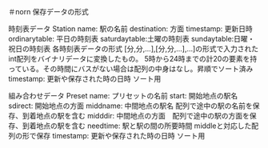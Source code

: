 ＃norn
保存データの形式

時刻表データ Station
name: 駅の名前
destination: 方面
timestamp: 更新日時
ordinarytable: 平日の時刻表
saturdaytable:土曜の時刻表
sundaytable:日曜・祝日の時刻表
各時刻表データの形式
[分,分,...],[分,分,...],...]の形式で入力されたint配列をバイナリデータに変換したもの。
5時から24時までの計20の要素を持っている。その時間にバスがない場合は配列の中身はなし。昇順でソート済み
timestamp: 更新や保存された時の日時 ソート用

組み合わせデータ Preset
name: プリセットの名前
start: 開始地点の駅名
sdirect: 開始地点の方面
middname: 中間地点の駅名 配列で途中の駅の名前を保存、到着地点の駅を含む
midddir: 中間地点の方面　配列で途中の駅の方面を保存、到着地点の駅を含む
needtime: 駅と駅の間の所要時間 middleと対応した配列の形で保存
timestamp: 更新や保存された時の日時 ソート用
